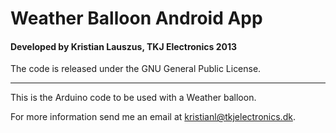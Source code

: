 # Weather Balloon Android App
#### Developed by Kristian Lauszus, TKJ Electronics 2013

The code is released under the GNU General Public License.
_________

This is the Arduino code to be used with a Weather balloon.

For more information send me an email at <kristianl@tkjelectronics.dk>.